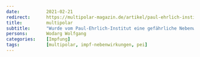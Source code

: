 ```yaml
---
date:          2021-02-21
redirect:      https://multipolar-magazin.de/artikel/paul-ehrlich-institut-nebenwirkung
title:         multipolar
subtitle:      "Wurde vom Paul-Ehrlich-Institut eine gefährliche Nebenwirkung der Impfung ausgeblendet?"
persons:       Wodarg Wolfgang
categories:    [Impfung]
tags:          [multipolar, impf-nebenwirkungen, pei]
---
```

